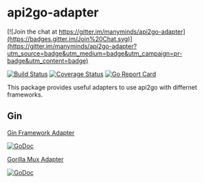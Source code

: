 # api2go-adapter 

[![Join the chat at https://gitter.im/manyminds/api2go-adapter](https://badges.gitter.im/Join%20Chat.svg)](https://gitter.im/manyminds/api2go-adapter?utm_source=badge&utm_medium=badge&utm_campaign=pr-badge&utm_content=badge)

[![Build Status](https://travis-ci.org/manyminds/api2go-adapter.svg?branch=master)](https://travis-ci.org/manyminds/api2go-adapter)
[![Coverage Status](https://coveralls.io/repos/manyminds/api2go-adapter/badge.svg?branch=master&service=github)](https://coveralls.io/github/manyminds/api2go-adapter?branch=master)
[![Go Report Card](http://goreportcard.com/badge/manyminds/api2go-adapter)](http://goreportcard.com/report/manyminds/api2go-adapter)

This package provides useful adapters to use api2go with differnet frameworks.

## Gin

[Gin Framework Adapter](https://github.com/manyminds/api2go-adapter/tree/master/gingonic)

[![GoDoc](https://godoc.org/github.com/manyminds/api2go-adapter/gingonic?status.svg)](https://godoc.org/github.com/manyminds/api2go-adapter/gingonic)


[Gorilla Mux Adapter](https://github.com/manyminds/api2go-adapter/tree/master/gorillamux)

[![GoDoc](https://godoc.org/github.com/manyminds/api2go-adapter/gorillamux?status.svg)](https://godoc.org/github.com/manyminds/api2go-adapter/gorillamux)
